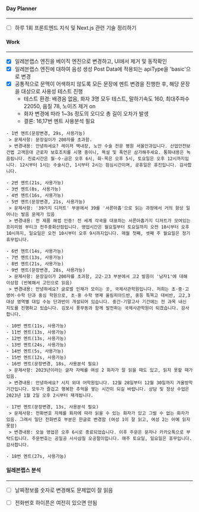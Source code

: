 
#### Day Planner
---
- [ ] 하루 1회 프론트엔드 지식 및 Next.js 관련 기술 정리하기


#### Work
---
- [x] 일레븐랩스 엔진을 베이직 엔진으로 변경하고, UI에서 제거 및 동작확인
- [x] 일레븐랩스 엔진에 대하여 음성 생성 Post Data에 적용되는 apiType을 'basic'으로 변경
- [x] 공통적으로 문맥이 어색하지 않도록 모든 문장에 멘트 변경을 진행한 후, 해당 문장을 대상으로 사용성 테스트 진행
	- 테스트 환경: 배경음 없음, 화자 3명 모두 테스트, 말하기속도 160, 최대주파수 22050, 음질 78, 노이즈 제거 on
	- 화자 변경에 따라 1~3s 정도의 오디오 총 길이 오차가 발생
	- 결론: 16,17번 멘트 사용분석 필요
```plaintext
- 1번 멘트(문장변경, 29s, 사용가능)
 > 문제사항: 문장길이가 200자를 초과함.
 > 변경내용: 안녕하세요? 레이저 백내장, 노안 수술 전문 병원 서울안과입니다. 산업안전보건법 고객응대 근로자 보호조치를 시행 중이니, 욕설 및 폭언은 삼가해주세요. 통화내용은 녹음됩니다. 진료시간은 월·수·금은 오후 6시, 화·목은 오후 5시, 토요일은 오후 12시까지입니다. 12시부터 1시는 수술시간, 1시부터 2시는 점심시간이며, 공휴일은 휴진입니다. 감사합니다.

- 2번 멘트(21s, 사용가능)
- 3번 멘트(8s, 사용가능)
- 4번 멘트(16s, 사용가능)
- 5번 멘트(문장변경, 21s, 사용가능)
 > 문제사항: '39가지 디저트' 부분에서 39를 '서른아홉'으로 읽는 과정에서 거의 항상 일어나는 발음 문제가 있음
 > 변경내용: 전 제품 해썹 인증! 전 세계 각국을 대표하는 서른아홉가지 디저트가 모여있는 프리미엄 부티크 전주중화산점입니다. 영업시간은 월요일부터 토요일까지 오전 10시부터 오후 10시까지, 일요일은 오전 10시부터 오후 9시까지입니다. 매월 첫째, 셋째 주 월요일은 정기휴무입니다.

- 6번 멘트(14s, 사용가능)
- 7번 멘트(13s, 사용가능)
- 8번 멘트(21s, 사용가능)
- 9번 멘트(문장변경, 28s, 사용가능)
 > 문제사항: 문장길이가 200자를 초과함, 고2·고3 부분에서 고2 발음이 '남자1'에 대해 이상함 (반복해서 고인으로 읽음)
 > 변경내용: 안녕하세요? 글로벌 인재가 모이는 곳, 국제사관학원입니다. 저희는 초·중·고 영어·수학 단과 중심 학원으로, 초·중 수학 영재 올림피아드반, 중등 특목고 대비반, 고2,3 대상 영역별 대입 수능 단과반이 개설되어 있습니다. 중간·기말고사 기간에는 전 과목 내신 지도를 진행하고 있습니다. 김포시 풍무동과 함께 발전하는 국제사관학원이 되겠습니다. 감사합니다.
 
- 10번 멘트(11s, 사용가능)
- 11번 멘트(13s, 사용가능)
- 12번 멘트(13s, 사용가능)
- 13번 멘트(24s, 사용가능)
- 14번 멘트(5s, 사용가능)
- 15번 멘트(12s, 사용가능)
- 16번 멘트(문장변경, 18s, 사용분석 필요)
 > 문제사항: 2023년이라는 글자 자체를 여성 2 화자가 잘 읽을 때도 있고, 읽지 못할 때가 있음.
 > 변경내용: 안녕하세요? 시지 외대 어학원입니다. 12월 28일부터 12월 30일까지 겨울방학 기간입니다. 모두가 즐겁고 행복한 추억을 쌓는 시간이 되길 바랍니다. 상담 및 정상 수업은 2023년 1월 2일 오후 2시부터 재개됩니다.
 
- 17번 멘트(문장변경, 13s, 사용분석 필요)
 > 문제사항: 전화번호 자체를 화자에 따라 읽을 수 있는 화자가 있고 그럴 수 없는 화자가 있음. 그래서 일단 전화번호 부분은 한글로 변경함 (여성 1이 잘 읽고, 여성 2는 아예 읽지 못함)
 > 변경내용: 오늘 영업은 오후 6시로 종료되었습니다. 이후 주문은 문자나 카카오톡으로 부탁드립니다. 주문번호는 공일공 사사삼칠 오공팔이입니다. 매주 토요일, 일요일은 휴무입니다. 감사합니다.
 
- 18번 멘트(27s, 사용가능)
```


#### 일레븐랩스 분석
---
- [ ] 날짜정보를 숫자로 변경해도 문제없이 잘 읽음
- [ ] 전화번호 하이픈은 여전히 있으면 안됨


